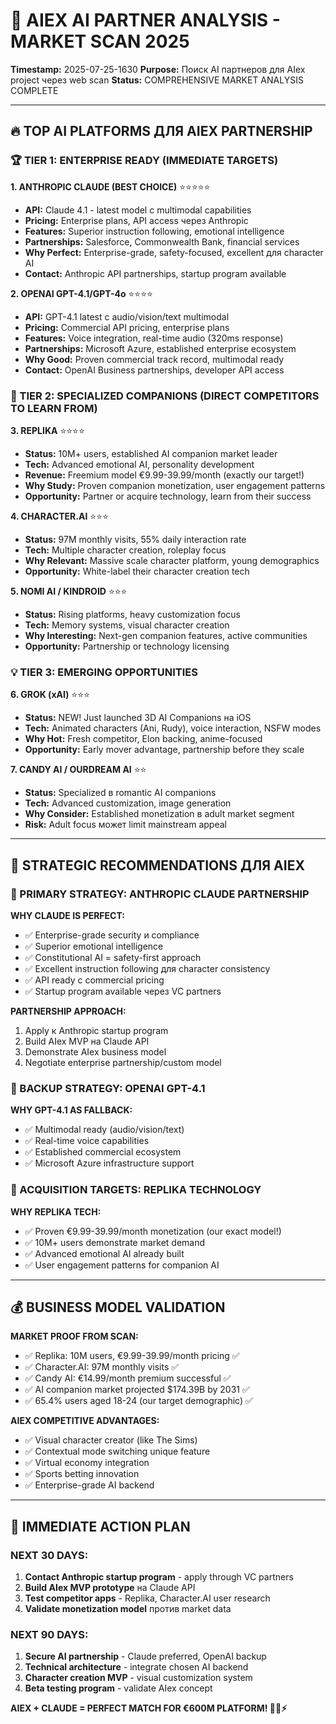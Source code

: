 # 🎯 AIEX AI PARTNER ANALYSIS - MARKET SCAN 2025
**Timestamp:** 2025-07-25-1630
**Purpose:** Поиск AI партнеров для AIex project через web scan
**Status:** COMPREHENSIVE MARKET ANALYSIS COMPLETE

---

## 🔥 TOP AI PLATFORMS ДЛЯ AIEX PARTNERSHIP

### 🏆 TIER 1: ENTERPRISE READY (IMMEDIATE TARGETS)

**1. ANTHROPIC CLAUDE (BEST CHOICE)** ⭐⭐⭐⭐⭐
- **API:** Claude 4.1 - latest model с multimodal capabilities
- **Pricing:** Enterprise plans, API access через Anthropic
- **Features:** Superior instruction following, emotional intelligence
- **Partnerships:** Salesforce, Commonwealth Bank, financial services
- **Why Perfect:** Enterprise-grade, safety-focused, excellent для character AI
- **Contact:** Anthropic API partnerships, startup program available

**2. OPENAI GPT-4.1/GPT-4o** ⭐⭐⭐⭐
- **API:** GPT-4.1 latest с audio/vision/text multimodal
- **Pricing:** Commercial API pricing, enterprise plans
- **Features:** Voice integration, real-time audio (320ms response)
- **Partnerships:** Microsoft Azure, established enterprise ecosystem  
- **Why Good:** Proven commercial track record, multimodal ready
- **Contact:** OpenAI Business partnerships, developer API access

### 🚀 TIER 2: SPECIALIZED COMPANIONS (DIRECT COMPETITORS TO LEARN FROM)

**3. REPLIKA** ⭐⭐⭐⭐
- **Status:** 10M+ users, established AI companion market leader
- **Tech:** Advanced emotional AI, personality development
- **Revenue:** Freemium model €9.99-39.99/month (exactly our target!)
- **Why Study:** Proven companion monetization, user engagement patterns
- **Opportunity:** Partner or acquire technology, learn from their success

**4. CHARACTER.AI** ⭐⭐⭐
- **Status:** 97M monthly visits, 55% daily interaction rate
- **Tech:** Multiple character creation, roleplay focus
- **Why Relevant:** Massive scale character platform, young demographics
- **Opportunity:** White-label their character creation tech

**5. NOMI AI / KINDROID** ⭐⭐⭐
- **Status:** Rising platforms, heavy customization focus
- **Tech:** Memory systems, visual character creation
- **Why Interesting:** Next-gen companion features, active communities
- **Opportunity:** Partnership or technology licensing

### 💡 TIER 3: EMERGING OPPORTUNITIES

**6. GROK (xAI)** ⭐⭐⭐
- **Status:** NEW! Just launched 3D AI Companions на iOS
- **Tech:** Animated characters (Ani, Rudy), voice interaction, NSFW modes
- **Why Hot:** Fresh competitor, Elon backing, anime-focused
- **Opportunity:** Early mover advantage, partnership before they scale

**7. CANDY AI / OURDREAM AI** ⭐⭐
- **Status:** Specialized в romantic AI companions
- **Tech:** Advanced customization, image generation
- **Why Consider:** Established monetization в adult market segment
- **Risk:** Adult focus может limit mainstream appeal

---

## 🎯 STRATEGIC RECOMMENDATIONS ДЛЯ AIEX

### 🥇 PRIMARY STRATEGY: ANTHROPIC CLAUDE PARTNERSHIP
**WHY CLAUDE IS PERFECT:**
- ✅ Enterprise-grade security и compliance
- ✅ Superior emotional intelligence
- ✅ Constitutional AI = safety-first approach  
- ✅ Excellent instruction following для character consistency
- ✅ API ready с commercial pricing
- ✅ Startup program available через VC partners

**PARTNERSHIP APPROACH:**
1. Apply к Anthropic startup program
2. Build AIex MVP на Claude API
3. Demonstrate AIex business model
4. Negotiate enterprise partnership/custom model

### 🥈 BACKUP STRATEGY: OPENAI GPT-4.1 
**WHY GPT-4.1 AS FALLBACK:**
- ✅ Multimodal ready (audio/vision/text)
- ✅ Real-time voice capabilities
- ✅ Established commercial ecosystem
- ✅ Microsoft Azure infrastructure support

### 🥉 ACQUISITION TARGETS: REPLIKA TECHNOLOGY
**WHY REPLIKA TECH:**
- ✅ Proven €9.99-39.99/month monetization (our exact model!)
- ✅ 10M+ users demonstrate market demand
- ✅ Advanced emotional AI already built
- ✅ User engagement patterns for companion AI

---

## 💰 BUSINESS MODEL VALIDATION

**MARKET PROOF FROM SCAN:**
- ✅ Replika: 10M users, €9.99-39.99/month pricing ✅
- ✅ Character.AI: 97M monthly visits ✅  
- ✅ Candy AI: €14.99/month premium successful ✅
- ✅ AI companion market projected $174.39B by 2031 ✅
- ✅ 65.4% users aged 18-24 (our target demographic) ✅

**AIEX COMPETITIVE ADVANTAGES:**
- ✅ Visual character creator (like The Sims)
- ✅ Contextual mode switching unique feature
- ✅ Virtual economy integration
- ✅ Sports betting innovation
- ✅ Enterprise-grade AI backend

---

## 🚀 IMMEDIATE ACTION PLAN

### NEXT 30 DAYS:
1. **Contact Anthropic startup program** - apply through VC partners
2. **Build AIex MVP prototype** на Claude API
3. **Test competitor apps** - Replika, Character.AI user research
4. **Validate monetization model** против market data

### NEXT 90 DAYS:  
1. **Secure AI partnership** - Claude preferred, OpenAI backup
2. **Technical architecture** - integrate chosen AI backend
3. **Character creation MVP** - visual customization system
4. **Beta testing program** - validate AIex concept

**AIEX + CLAUDE = PERFECT MATCH FOR €600M PLATFORM! 🎯💪⚡**